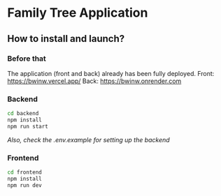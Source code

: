 # Family Tree Application

## How to install and launch?

### Before that
The application (front and back) already has been fully deployed.
Front: https://bwinw.vercel.app/
Back: https://bwinw.onrender.com

### Backend

```bash
cd backend
npm install
npm run start
```
*Also, check the .env.example for setting up the backend*

### Frontend

```bash
cd frontend
npm install
npm run dev
```